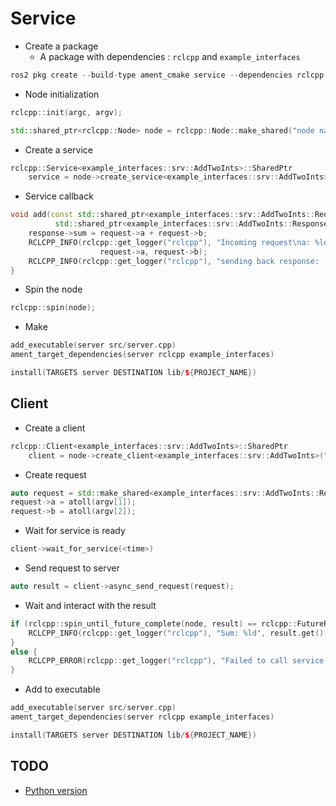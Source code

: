 # Service

- Create a package
    - A package with dependencies : ```rclcpp``` and ```example_interfaces```
```cpp
ros2 pkg create --build-type ament_cmake service --dependencies rclcpp example_interfaces
```

- Node initialization
```cpp
rclcpp::init(argc, argv);

std::shared_ptr<rclcpp::Node> node = rclcpp::Node::make_shared("node name");
```

- Create a service
```cpp
rclcpp::Service<example_interfaces::srv::AddTwoInts>::SharedPtr
    service = node->create_service<example_interfaces::srv::AddTwoInts>("node name", &callback_function);
```

- Service callback
```cpp
void add(const std::shared_ptr<example_interfaces::srv::AddTwoInts::Request> request,
          std::shared_ptr<example_interfaces::srv::AddTwoInts::Response> response) {
    response->sum = request->a + request->b;
    RCLCPP_INFO(rclcpp::get_logger("rclcpp"), "Incoming request\na: %ld" " b: %ld",
                    request->a, request->b);
    RCLCPP_INFO(rclcpp::get_logger("rclcpp"), "sending back response: [%ld]", (long int)response->sum);
}
```

- Spin the node
```cpp
rclcpp::spin(node);
```

- Make
```cpp
add_executable(server src/server.cpp)
ament_target_dependencies(server rclcpp example_interfaces)

install(TARGETS server DESTINATION lib/${PROJECT_NAME})
```

## Client

- Create a client
```cpp
rclcpp::Client<example_interfaces::srv::AddTwoInts>::SharedPtr 
    client = node->create_client<example_interfaces::srv::AddTwoInts>("add_two_ints");
```

- Create request
```cpp
auto request = std::make_shared<example_interfaces::srv::AddTwoInts::Request>();
request->a = atoll(argv[1]);
request->b = atoll(argv[2]);
```

- Wait for service is ready
```cpp
client->wait_for_service(<time>)
```

- Send request to server
```cpp
auto result = client->async_send_request(request);
```

- Wait and interact with the result
```cpp
if (rclcpp::spin_until_future_complete(node, result) == rclcpp::FutureReturnCode::SUCCESS) {
    RCLCPP_INFO(rclcpp::get_logger("rclcpp"), "Sum: %ld", result.get()->sum);
} 
else {
    RCLCPP_ERROR(rclcpp::get_logger("rclcpp"), "Failed to call service add_two_ints");
}
```

- Add to executable
```cpp
add_executable(server src/server.cpp)
ament_target_dependencies(server rclcpp example_interfaces)

install(TARGETS server DESTINATION lib/${PROJECT_NAME})
```

## TODO
- [Python version](https://docs.ros.org/en/humble/Tutorials/Beginner-Client-Libraries/Writing-A-Simple-Py-Service-And-Client.html)